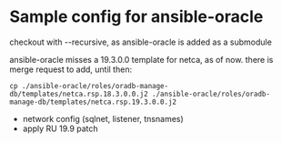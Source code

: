 # Sample config for ansible-oracle

checkout with --recursive, as ansible-oracle is added as a submodule

ansible-oracle misses a 19.3.0.0 template for netca, as of now. there is merge request to add, until then:

    cp ./ansible-oracle/roles/oradb-manage-db/templates/netca.rsp.18.3.0.0.j2 ./ansible-oracle/roles/oradb-manage-db/templates/netca.rsp.19.3.0.0.j2


* network config (sqlnet, listener, tnsnames)
* apply RU 19.9 patch
